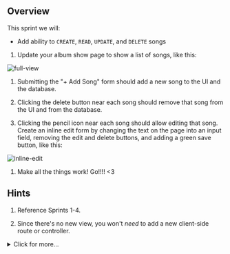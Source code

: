 ## Overview

This sprint we will:
* Add ability to `CREATE`, `READ`, `UPDATE`, and `DELETE` songs

1. Update your album show page to show a list of songs, like this:

  ![full-view](https://cloud.githubusercontent.com/assets/3010270/14510977/4b621d0e-0189-11e6-82b0-965e6d1f0484.png)

1. Submitting the "+ Add Song" form should add a new song to the UI and the database. 

1. Clicking the delete button near each song should remove that song from the UI and from the database. 

1. Clicking the pencil icon near each song should allow editing that song.  Create an inline edit form by changing the text on the page into an input field, removing the edit and delete buttons, and adding a green save button, like this:

  ![inline-edit](https://cloud.githubusercontent.com/assets/3010270/14510992/5f7e0fbe-0189-11e6-9bfc-1e6751c23f7a.png)

1. Make all the things work! Go!!!! <3


## Hints

1. Reference Sprints 1-4. 

1. Since there's no new view, you won't _need_ to add a new client-side route or controller. 

  <details><summary>Click for more...</summary> 
   > You can add your new logic to the controller in charge of the view you're modifying.  Check which controller by looking at your routes in app.js. 
   
     <details><summary>Click for controller name...</summary> 
       >`AlbumsSongsController`</details>
  </details>

</details>
       

